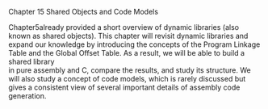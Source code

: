 Chapter 15 Shared Objects and Code Models

Chapter5already provided a short overview of dynamic libraries \(also known as shared objects\). This chapter will revisit dynamic libraries and expand our knowledge by introducing the concepts of the Program Linkage Table and the Global Offset Table. As a result, we will be able to build a shared library  
 in pure assembly and C, compare the results, and study its structure. We will also study a concept of code models, which is rarely discussed but gives a consistent view of several important details of assembly code generation.

